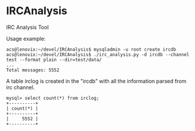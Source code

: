 IRCAnalysis
===========

IRC Analysis Tool

Usage example:

    acs@lenovix:~/devel/IRCAnalysis$ mysqladmin -u root create ircdb
    acs@lenovix:~/devel/IRCAnalysis$ ./irc_analysis.py -d ircdb --channel test --format plain --dir=test/data/
    ...
    Total messages: 5552
 
A table irclog is created in the "ircdb" with all the information parsed from irc channel.

    mysql> select count(*) from irclog;
    +----------+
    | count(*) |
    +----------+
    |     5552 |
    +----------+
